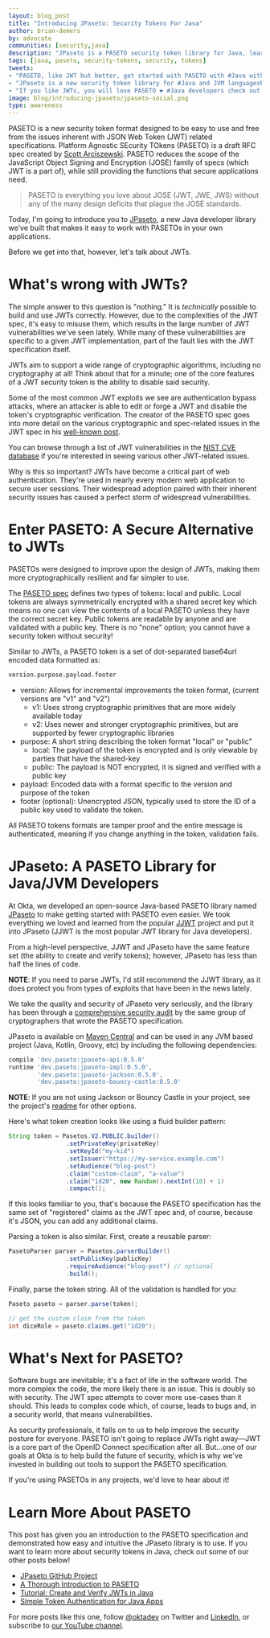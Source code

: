 ```yaml
---
layout: blog_post
title: "Introducing JPaseto: Security Tokens For Java"
author: brian-demers
by: advocate
communities: [security,java]
description: "JPaseto is a PASETO security token library for Java, learn more in this post."
tags: [java, paseto, security-tokens, security, tokens]
tweets:
- "PASETO, like JWT but better, get started with PASETO with #Java with JPaseto‼️"
- "JPaseto is a new security token library for #Java and JVM languages🔒"
- "If you like JWTs, you will love PASETO ❤️ #Java developers check out JPaseto ⬇️"
image: blog/introducing-jpaseto/jpaseto-social.png
type: awareness
---
```


PASETO is a new security token format designed to be easy to use and free from the issues inherent with JSON Web Token (JWT) related specifications. Platform Agnostic SEcurity TOkens (PASETO) is a draft RFC spec created by [Scott Arciszewski](https://paragonie.com/). PASETO reduces the scope of the JavaScript Object Signing and Encryption (JOSE) family of specs (which JWT is a part of), while still providing the functions that secure applications need.  

> PASETO is everything you love about JOSE (JWT, JWE, JWS) without any of the many design deficits that plague the JOSE standards.

Today, I'm going to introduce you to [JPaseto](https://github.com/paseto-toolkit/jpaseto), a new Java developer library we've built that makes it easy to work with PASETOs in your own applications.

Before we get into that, however, let's talk about JWTs.

# What's wrong with JWTs?

The simple answer to this question is "nothing." It is *technically* possible to build and use JWTs correctly. However, due to the complexities of the JWT spec, it's easy to misuse them, which results in the large number of JWT vulnerabilities we've seen lately. While many of these vulnerabilities are specific to a given JWT implementation, part of the fault lies with the JWT specification itself.
 
JWTs aim to support a wide range of cryptographic algorithms, including no cryptography at all! Think about that for a minute; one of the core features of a JWT security token is the ability to disable said security.

Some of the most common JWT exploits we see are authentication bypass attacks, where an attacker is able to edit or forge a JWT and disable the token's cryptographic verification. The creator of the PASETO spec goes into more detail on the various cryptographic and spec-related issues in the JWT spec in his [well-known post](https://paragonie.com/blog/2018/03/paseto-platform-agnostic-security-tokens-is-secure-alternative-jose-standards-jwt-etc).

You can browse through a list of JWT vulnerabilities in the [NIST CVE database](https://nvd.nist.gov/vuln/search/results?form_type=Advanced&results_type=overview&query=jwt&search_type=all) if you're interested in seeing various other JWT-related issues.

Why is this so important? JWTs have become a critical part of web authentication. They're used in nearly every modern web application to secure user sessions. Their widespread adoption paired with their inherent security issues has caused a perfect storm of widespread vulnerabilities.

# Enter PASETO: A Secure Alternative to JWTs

PASETOs were designed to improve upon the design of JWTs, making them more cryptographically resilient and far simpler to use.

The [PASETO spec](https://paseto.io/) defines two types of tokens: local and public. Local tokens are always symmetrically encrypted with a shared secret key which means no one can view the contents of a local PASETO unless they have the correct secret key. Public tokens are readable by anyone and are validated with a public key. There is no "none" option; you cannot have a security token without security!

Similar to JWTs, a PASETO token is a set of dot-separated base64url encoded data formatted as:

```txt
version.purpose.payload.footer
```

* version: Allows for incremental improvements the token format, (current versions are "v1" and "v2")
  * v1: Uses strong cryptographic primitives that are more widely available today
  * v2: Uses newer and stronger cryptographic primitives, but are supported by fewer cryptographic libraries
* purpose: A short string describing the token format "local" or "public"
  * local: The payload of the token is encrypted and is only viewable by parties that have the shared-key
  * public: The payload is NOT encrypted, it is signed and verified with a public key
* payload: Encoded data with a format specific to the version and purpose of the token
* footer (optional): Unencrypted JSON, typically used to store the ID of a public key used to validate the token.

All PASETO tokens formats are tamper proof and the entire message is authenticated, meaning if you change anything in the token, validation fails.

# JPaseto: A PASETO Library for Java/JVM Developers

At Okta, we developed an open-source Java-based PASETO library named [JPaseto](https://github.com/paseto-toolkit/jpaseto) to make getting started with PASETO even easier. We took everything we loved and learned from the popular [JJWT](https://github.com/jwtk/jjwt/) project and put it into JPaseto (JJWT is the most popular JWT library for Java developers).

From a high-level perspective, JJWT and JPaseto have the same feature set (the ability to create and verify tokens); however, JPaseto has less than half the lines of code.  

**NOTE**: If you need to parse JWTs, I'd still recommend the JJWT library, as it does protect you from types of exploits that have been in the news lately. 

We take the quality and security of JPaseto very seriously, and the library has been through a [comprehensive security audit](https://paragonie.com/audit/OiT6VlbQ7n6Y6Qz6) by the same group of cryptographers that wrote the PASETO specification.

JPaseto is available on [Maven Central](https://search.maven.org/search?q=jpaseto) and can be used in any JVM based project (Java, Kotlin, Groovy, etc) by including the following dependencies:

```groovy
compile 'dev.paseto:jpaseto-api:0.5.0'
runtime 'dev.paseto:jpaseto-impl:0.5.0',
        'dev.paseto:jpaseto-jackson:0.5.0',
        'dev.paseto:jpaseto-bouncy-castle:0.5.0'
```

**NOTE**: If you are not using Jackson or Bouncy Castle in your project, see the project's [readme](https://github.com/paseto-toolkit/jpaseto#installation) for other options.

Here's what token creation looks like using a fluid builder pattern:

```java
String token = Pasetos.V2.PUBLIC.builder()
                .setPrivateKey(privateKey)
                .setKeyId("my-kid")
                .setIssuer("https://my-service.example.com")
                .setAudience("blog-post")
                .claim("custom-claim", "a-value")
                .claim("1d20", new Random().nextInt(10) + 1)
                .compact();
```

If this looks familiar to you, that's because the PASETO specification has the same set of "registered" claims as the JWT spec and, of course, because it's JSON, you can add any additional claims.

Parsing a token is also similar. First, create a reusable parser:

```java
PasetoParser parser = Pasetos.parserBuilder()
                .setPublicKey(publicKey)
                .requireAudience("blog-post") // optional
                .build();
```

Finally, parse the token string. All of the validation is handled for you:

```java
Paseto paseto = parser.parse(token);

// get the custom claim from the token
int diceRole = paseto.claims.get("1d20");
```

# What's Next for PASETO?

Software bugs are inevitable; it's a fact of life in the software world. The more complex the code, the more likely there is an issue. This is doubly so with security. The JWT spec attempts to cover more use-cases than it should. This leads to complex code which, of course, leads to bugs and, in a security world, that means vulnerabilities. 

As security professionals, it falls on to us to help improve the security posture for everyone. PASETO isn't going to replace JWTs right away—JWT is a core part of the OpenID Connect specification after all. But...one of our goals at Okta is to help build the future of security, which is why we've invested in building out tools to support the PASETO specification.

If you're using PASETOs in any projects, we'd love to hear about it!

# Learn More About PASETO

This post has given you an introduction to the PASETO specification and demonstrated how easy and intuitive the JPaseto library is to use. If you want to learn more about security tokens in Java, check out some of our other posts below!

* [JPaseto GitHub Project](https://github.com/paseto-toolkit/jpaseto)
* [A Thorough Introduction to PASETO](/blog/2019/10/17/a-thorough-introduction-to-paseto)
* [Tutorial: Create and Verify JWTs in Java](/blog/2020/02/14/paseto-security-tokens-java)
* [Simple Token Authentication for Java Apps](/blog/2018/10/16/token-auth-for-java)

For more posts like this one, follow [@oktadev](https://twitter.com/oktadev) on Twitter and [LinkedIn](https://www.linkedin.com/company/oktadev/), or subscribe to [our YouTube channel](https://www.youtube.com/c/oktadev).